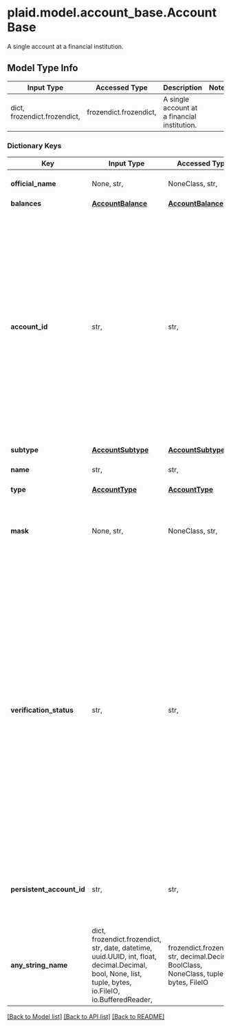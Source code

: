 # plaid.model.account_base.AccountBase

A single account at a financial institution.

## Model Type Info
Input Type | Accessed Type | Description | Notes
------------ | ------------- | ------------- | -------------
dict, frozendict.frozendict,  | frozendict.frozendict,  | A single account at a financial institution. | 

### Dictionary Keys
Key | Input Type | Accessed Type | Description | Notes
------------ | ------------- | ------------- | ------------- | -------------
**official_name** | None, str,  | NoneClass, str,  | The official name of the account as given by the financial institution | 
**balances** | [**AccountBalance**](AccountBalance.md) | [**AccountBalance**](AccountBalance.md) |  | 
**account_id** | str,  | str,  | Plaid’s unique identifier for the account. This value will not change unless Plaid can&#x27;t reconcile the account with the data returned by the financial institution. This may occur, for example, when the name of the account changes. If this happens a new &#x60;account_id&#x60; will be assigned to the account.  The &#x60;account_id&#x60; can also change if the &#x60;access_token&#x60; is deleted and the same credentials that were used to generate that &#x60;access_token&#x60; are used to generate a new &#x60;access_token&#x60; on a later date. In that case, the new &#x60;account_id&#x60; will be different from the old &#x60;account_id&#x60;.  If an account with a specific &#x60;account_id&#x60; disappears instead of changing, the account is likely closed. Closed accounts are not returned by the Plaid API.  Like all Plaid identifiers, the &#x60;account_id&#x60; is case sensitive. | 
**subtype** | [**AccountSubtype**](AccountSubtype.md) | [**AccountSubtype**](AccountSubtype.md) |  | 
**name** | str,  | str,  | The name of the account, either assigned by the user or by the financial institution itself | 
**type** | [**AccountType**](AccountType.md) | [**AccountType**](AccountType.md) |  | 
**mask** | None, str,  | NoneClass, str,  | The last 2-4 alphanumeric characters of an account&#x27;s official account number. Note that the mask may be non-unique between an Item&#x27;s accounts, and it may also not match the mask that the bank displays to the user. | 
**verification_status** | str,  | str,  | The current verification status of an Auth Item initiated through Automated or Manual micro-deposits.  Returned for Auth Items only.  &#x60;pending_automatic_verification&#x60;: The Item is pending automatic verification  &#x60;pending_manual_verification&#x60;: The Item is pending manual micro-deposit verification. Items remain in this state until the user successfully verifies the micro-deposit.  &#x60;automatically_verified&#x60;: The Item has successfully been automatically verified   &#x60;manually_verified&#x60;: The Item has successfully been manually verified  &#x60;verification_expired&#x60;: Plaid was unable to automatically verify the deposit within 7 calendar days and will no longer attempt to validate the Item. Users may retry by submitting their information again through Link.  &#x60;verification_failed&#x60;: The Item failed manual micro-deposit verification because the user exhausted all 3 verification attempts. Users may retry by submitting their information again through Link.    | [optional] must be one of ["automatically_verified", "pending_automatic_verification", "pending_manual_verification", "manually_verified", "verification_expired", "verification_failed", ] 
**persistent_account_id** | str,  | str,  | A unique and persistent identifier for accounts that can be used to trace multiple instances of the same account across different Items for depository accounts. This is currently an opt-in field and only supported for Chase Items. | [optional] 
**any_string_name** | dict, frozendict.frozendict, str, date, datetime, uuid.UUID, int, float, decimal.Decimal, bool, None, list, tuple, bytes, io.FileIO, io.BufferedReader,  | frozendict.frozendict, str, decimal.Decimal, BoolClass, NoneClass, tuple, bytes, FileIO | any string name can be used but the value must be the correct type | [optional]

[[Back to Model list]](../../README.md#documentation-for-models) [[Back to API list]](../../README.md#documentation-for-api-endpoints) [[Back to README]](../../README.md)

